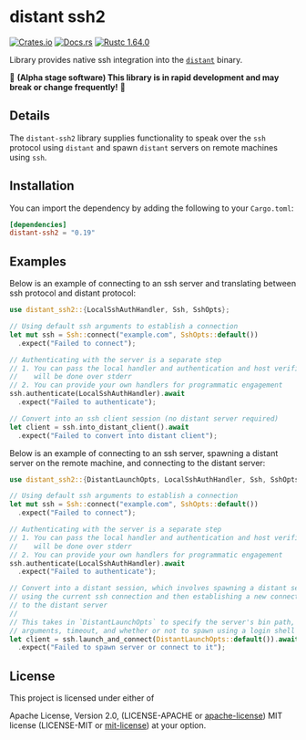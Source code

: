 # distant ssh2

[![Crates.io][distant_crates_img]][distant_crates_lnk] [![Docs.rs][distant_doc_img]][distant_doc_lnk] [![Rustc 1.64.0][distant_rustc_img]][distant_rustc_lnk]

[distant_crates_img]: https://img.shields.io/crates/v/distant-ssh2.svg
[distant_crates_lnk]: https://crates.io/crates/distant-ssh2
[distant_doc_img]: https://docs.rs/distant-ssh2/badge.svg
[distant_doc_lnk]: https://docs.rs/distant-ssh2
[distant_rustc_img]: https://img.shields.io/badge/distant_ssh2-rustc_1.64+-lightgray.svg
[distant_rustc_lnk]: https://blog.rust-lang.org/2022/09/22/Rust-1.64.0.html

Library provides native ssh integration into the
[`distant`](https://github.com/chipsenkbeil/distant) binary.

🚧 **(Alpha stage software) This library is in rapid development and may break or change frequently!** 🚧

## Details

The `distant-ssh2` library supplies functionality to speak over the `ssh`
protocol using `distant` and spawn `distant` servers on remote machines using
`ssh`.

## Installation

You can import the dependency by adding the following to your `Cargo.toml`:

```toml
[dependencies]
distant-ssh2 = "0.19"
```

## Examples

Below is an example of connecting to an ssh server and translating between ssh
protocol and distant protocol:

```rust
use distant_ssh2::{LocalSshAuthHandler, Ssh, SshOpts};

// Using default ssh arguments to establish a connection
let mut ssh = Ssh::connect("example.com", SshOpts::default())
  .expect("Failed to connect");

// Authenticating with the server is a separate step
// 1. You can pass the local handler and authentication and host verification
//    will be done over stderr
// 2. You can provide your own handlers for programmatic engagement
ssh.authenticate(LocalSshAuthHandler).await
  .expect("Failed to authenticate");

// Convert into an ssh client session (no distant server required)
let client = ssh.into_distant_client().await
  .expect("Failed to convert into distant client");
```

Below is an example of connecting to an ssh server, spawning a distant server
on the remote machine, and connecting to the distant server:

```rust
use distant_ssh2::{DistantLaunchOpts, LocalSshAuthHandler, Ssh, SshOpts};

// Using default ssh arguments to establish a connection
let mut ssh = Ssh::connect("example.com", SshOpts::default())
  .expect("Failed to connect");

// Authenticating with the server is a separate step
// 1. You can pass the local handler and authentication and host verification
//    will be done over stderr
// 2. You can provide your own handlers for programmatic engagement
ssh.authenticate(LocalSshAuthHandler).await
  .expect("Failed to authenticate");

// Convert into a distant session, which involves spawning a distant server
// using the current ssh connection and then establishing a new connection
// to the distant server
//
// This takes in `DistantLaunchOpts` to specify the server's bin path,
// arguments, timeout, and whether or not to spawn using a login shell
let client = ssh.launch_and_connect(DistantLaunchOpts::default()).await
  .expect("Failed to spawn server or connect to it");
```

## License

This project is licensed under either of

Apache License, Version 2.0, (LICENSE-APACHE or
[apache-license][apache-license]) MIT license (LICENSE-MIT or
[mit-license][mit-license]) at your option.

[apache-license]: http://www.apache.org/licenses/LICENSE-2.0
[mit-license]: http://opensource.org/licenses/MIT
